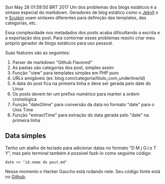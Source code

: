 Sun May 28 01:59:50 BRT 2017
Um dos problemas dos blogs estáticos é a sintaxe especial do markdown. Geradores de blog estático como o [Jekyll](https://jekyllrb.com/docs/frontmatter/) o e [Sculpin](https://sculpin.io/documentation/content-types/custom-types/) usam sintaxes diferentes para definição das templates, das categorias, etc.

Essa complexidade nos metadados dos posts acaba dificultando a escrita e a exportação dos post. Para contornar esses problemas resolvi criar meu próprio gerador de blogs estáticos para uso pessoal.

Suas features são as seguintes:
1. Parser de markdown "Github Flavored"
1. As pastas são categorias dos post, simples assim
1. Função "view" para templates simples em PHP puro
1. URLs amigáveis (ex: blog.com/categoria/titulo_com_underline/id)
1. A data do post fica na primeira linha e deve ser gerada pelo date do Linux
1. Os posts devem ter um prefixo numérico para manter a ordem cronológica
1. Função "date2time" para conversão da data no formato "date" para o Unix Time
1. Função "extractTime" para extração do data gerada pelo "date" na primeira linha

## Data simples

Tenho um atalho de teclado para adicionar datas no formato "D M j G:i:s T Y", mas pelo terminal também é possível fazê-lo como seguinte código:

```
date >> "id.nome do post.md"
```

Nesse momento o Hacker Gaucho está rodando nele. Seu código fonte está no [Github](https://github.com/aicoutos/blog-estatico).
